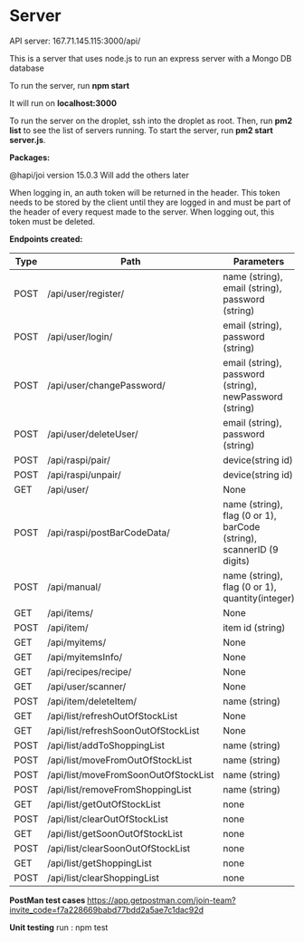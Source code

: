 # Server

API server: 167.71.145.115:3000/api/

This is a server that uses node.js to run an express server with a Mongo DB database

To run the server, run <b>npm start</b><endl>

It will run on <b>localhost:3000</b>

To run the server on the droplet, ssh into the droplet as root. Then, run <b>pm2 list</b> to see the list of servers running. To start the server, run <b>pm2 start server.js</b>.<endl>

<b>Packages:</b>

@hapi/joi version 15.0.3
Will add the others later

When logging in, an auth token will be returned in the header. This token needs to be stored by the client until they are logged in and must be part of the header of every request made to the server.
When logging out, this token must be deleted.

<b>Endpoints created:</b>

| Type | Path                                 | Parameters                                                           |
| ---- | ------------------------------------ | -------------------------------------------------------------------- |
| POST | /api/user/register/                  | name (string), email (string), password (string)                     |
| POST | /api/user/login/                     | email (string), password (string)                                    |
| POST | /api/user/changePassword/            | email (string), password (string), newPassword (string)              |
| POST | /api/user/deleteUser/                | email (string), password (string)                                    |
| POST | /api/raspi/pair/                     | device(string id)                                                    |
| POST | /api/raspi/unpair/                   | device(string id)                                                    |
| GET  | /api/user/                           | None                                                                 |
| POST | /api/raspi/postBarCodeData/          | name (string), flag (0 or 1), barCode (string), scannerID (9 digits) |
| POST | /api/manual/                         | name (string), flag (0 or 1), quantity(integer)                      |
| GET  | /api/items/                          | None                                                                 |
| POST | /api/item/                           | item id (string)                                                     |
| GET  | /api/myitems/                        | None                                                                 |
| GET  | /api/myitemsInfo/                    | None                                                                 |
| GET  | /api/recipes/recipe/                 | None                                                                 |
| GET  | /api/user/scanner/                   | None                                                                 |
| POST | /api/item/deleteItem/                | name (string)                                                        |
| GET  | /api/list/refreshOutOfStockList      | None                                                                 |
| GET  | /api/list/refreshSoonOutOfStockList  | None                                                                 |
| POST | /api/list/addToShoppingList          | name (string)                                                        |
| POST | /api/list/moveFromOutOfStockList     | name (string)                                                        |
| POST | /api/list/moveFromSoonOutOfStockList | name (string)                                                        |
| POST | /api/list/removeFromShoppingList     | name (string)                                                        |
| GET  | /api/list/getOutOfStockList          | none                                                                 |
| POST | /api/list/clearOutOfStockList        | none                                                                 |
| GET  | /api/list/getSoonOutOfStockList      | none                                                                 |
| POST | /api/list/clearSoonOutOfStockList    | none                                                                 |
| GET  | /api/list/getShoppingList            | none                                                                 |
| POST | /api/list/clearShoppingList          | none                                                                 |




<b> PostMan test cases </b>
https://app.getpostman.com/join-team?invite_code=f7a228669babd77bdd2a5ae7c1dac92d

<b> Unit testing</b>
run : npm test
